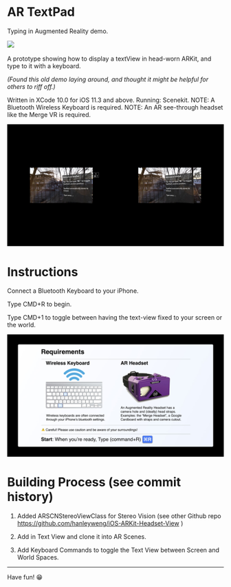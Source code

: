# AR TextPad
Typing in Augmented Reality demo.

![](post-media/3b-typing.gif)

A prototype showing how to display a textView in head-worn ARKit, and type to it with a keyboard.

_(Found this old demo laying around, and thought it might be helpful for others to riff off.)_

Written in XCode 10.0 for iOS 11.3 and above.
Running: Scenekit. 
NOTE: A Bluetooth Wireless Keyboard is required.
NOTE: An AR see-through headset like the Merge VR is required.

![](post-media/outside-view.jpg)

# Instructions

Connect a Bluetooth Keyboard to your iPhone.

Type CMD+R to begin.

Type CMD+1 to toggle between having the text-view fixed to your screen or the world. 

![](post-media/instructions.jpg)

# Building Process (see commit history)

1. Added ARSCNStereoViewClass for Stereo Vision (see other Github repo https://github.com/hanleyweng/iOS-ARKit-Headset-View )

2. Add in Text View and clone it into AR Scenes.

3. Add Keyboard Commands to toggle the Text View between Screen and World Spaces.

---

Have fun! 😁